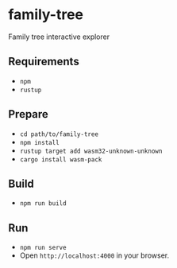 # family-tree

Family tree interactive explorer

## Requirements

+ `npm`
+ `rustup`

## Prepare

+ `cd path/to/family-tree`
+ `npm install`
+ `rustup target add wasm32-unknown-unknown`
+ `cargo install wasm-pack`

## Build

+ `npm run build`

## Run

+ `npm run serve`
+ Open `http://localhost:4000` in your browser.
